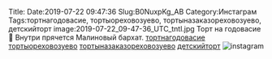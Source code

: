 Title:
Date:2019-07-22 09:47:36
Slug:B0NuxpKg_AB
Category:Инстаграм
Tags:тортнагодовасие, тортыореховозуево, тортыназаказореховозуево, детскийторт
image:2019-07-22_09-47-36_UTC_tntl.jpg
Торт на годовасие🥳
Внутри прячется Малиновый бархат.
[тортнагодовасие]({tag}тортнагодовасие) [тортыореховозуево]({tag}тортыореховозуево) [тортыназаказореховозуево]({tag}тортыназаказореховозуево) [детскийторт]({tag}детскийторт)
![instagram]({attach}images/2019-07-22_09-47-36_UTC.jpg)
